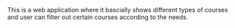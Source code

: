 This is a web application where it bascially shows different types of courses and user can filter out certain courses according to the needs.

